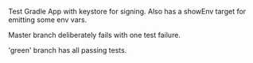 Test Gradle App with keystore for signing.
Also has a showEnv target for emitting some env vars.

Master branch deliberately fails with one test failure.

'green' branch has all passing tests.
